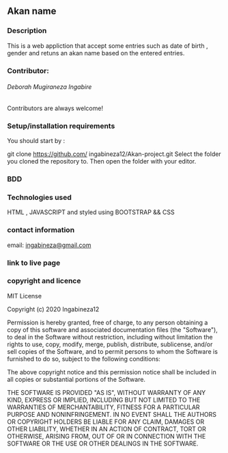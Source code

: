 ## Akan name

### Description
This is a web appliction that accept some entries such as date of birth , gender and retuns an akan name based on the entered entries. 

### Contributor:
###### Deborah Mugiraneza Ingabire

Contributors are always welcome!

### Setup/installation requirements
You should start by :

git clone https://github.com/ ingabineza12/Akan-project.git
Select the folder you cloned the repository to.
Then open the folder with your editor.

### BDD

### Technologies used
HTML , JAVASCRIPT and styled using BOOTSTRAP && CSS

### contact information
email: ingabineza@gmail.com


### link to live page 


### copyright and licence

MIT License

Copyright (c) 2020 Ingabineza12

Permission is hereby granted, free of charge, to any person obtaining a copy
of this software and associated documentation files (the "Software"), to deal
in the Software without restriction, including without limitation the rights
to use, copy, modify, merge, publish, distribute, sublicense, and/or sell
copies of the Software, and to permit persons to whom the Software is
furnished to do so, subject to the following conditions:

The above copyright notice and this permission notice shall be included in all
copies or substantial portions of the Software.

THE SOFTWARE IS PROVIDED "AS IS", WITHOUT WARRANTY OF ANY KIND, EXPRESS OR
IMPLIED, INCLUDING BUT NOT LIMITED TO THE WARRANTIES OF MERCHANTABILITY,
FITNESS FOR A PARTICULAR PURPOSE AND NONINFRINGEMENT. IN NO EVENT SHALL THE
AUTHORS OR COPYRIGHT HOLDERS BE LIABLE FOR ANY CLAIM, DAMAGES OR OTHER
LIABILITY, WHETHER IN AN ACTION OF CONTRACT, TORT OR OTHERWISE, ARISING FROM,
OUT OF OR IN CONNECTION WITH THE SOFTWARE OR THE USE OR OTHER DEALINGS IN THE
SOFTWARE.


